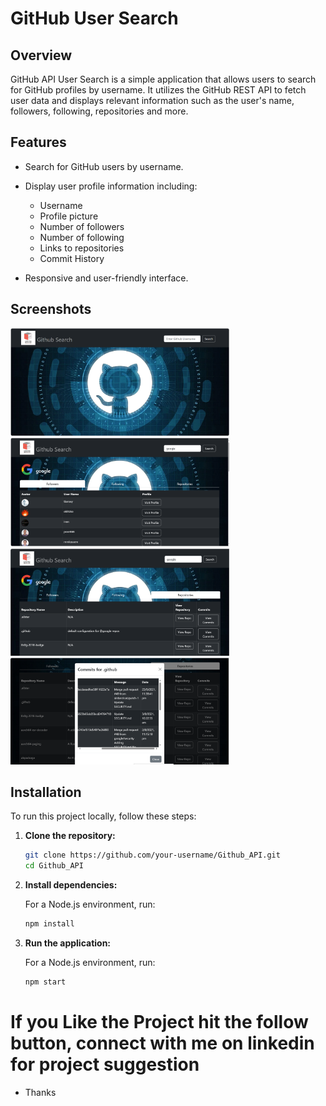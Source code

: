 # GitHub User Search

## Overview

GitHub API User Search is a simple application that allows users to search for GitHub profiles by username. It utilizes the GitHub REST API to fetch user data and displays relevant information such as the user's name, followers, following, repositories and more.

## Features

- Search for GitHub users by username.
- Display user profile information including:
  - Username
  - Profile picture
  - Number of followers
  - Number of following
  - Links to repositories
  - Commit History
    
- Responsive and user-friendly interface.


## Screenshots
<div>
    <img src="./public/view_project/main.PNG" width="350"/>
    <img src="./public/view_project/username_search.PNG" width="350"/>
</div>

<div>
    <img src="./public/view_project/repositories.PNG" width="350"/>
    <img src="./public/view_project/commit_history.PNG" width="350"/>
</div>

## Installation

To run this project locally, follow these steps:

1. **Clone the repository:**

    ```bash
    git clone https://github.com/your-username/Github_API.git
    cd Github_API
    ```

2. **Install dependencies:**

    For a Node.js environment, run:

    ```bash
    npm install
    ```

3. **Run the application:**

    For a Node.js environment, run:

    ```bash
    npm start
    ```

# If you Like the Project hit the follow button, connect with me on linkedin for project suggestion
- Thanks
